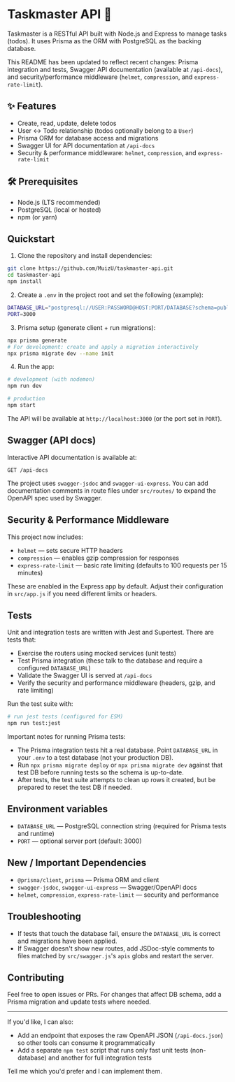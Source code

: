# Taskmaster API 🚀

Taskmaster is a RESTful API built with Node.js and Express to manage tasks (todos). It uses Prisma as the ORM with PostgreSQL as the backing database.

This README has been updated to reflect recent changes: Prisma integration and tests, Swagger API documentation (available at `/api-docs`), and security/performance middleware (`helmet`, `compression`, and `express-rate-limit`).

## ✨ Features

- Create, read, update, delete todos
- User <-> Todo relationship (todos optionally belong to a `User`)
- Prisma ORM for database access and migrations
- Swagger UI for API documentation at `/api-docs`
- Security & performance middleware: `helmet`, `compression`, and `express-rate-limit`

## 🛠 Prerequisites

- Node.js (LTS recommended)
- PostgreSQL (local or hosted)
- npm (or yarn)

## Quickstart

1. Clone the repository and install dependencies:

```bash
git clone https://github.com/MuizU/taskmaster-api.git
cd taskmaster-api
npm install
```

2. Create a `.env` in the project root and set the following (example):

```bash
DATABASE_URL="postgresql://USER:PASSWORD@HOST:PORT/DATABASE?schema=public"
PORT=3000
```

3. Prisma setup (generate client + run migrations):

```bash
npx prisma generate
# For development: create and apply a migration interactively
npx prisma migrate dev --name init
```

4. Run the app:

```bash
# development (with nodemon)
npm run dev

# production
npm start
```

The API will be available at `http://localhost:3000` (or the port set in `PORT`).

## Swagger (API docs)

Interactive API documentation is available at:

```
GET /api-docs
```

The project uses `swagger-jsdoc` and `swagger-ui-express`. You can add documentation comments in route files under `src/routes/` to expand the OpenAPI spec used by Swagger.

## Security & Performance Middleware

This project now includes:

- `helmet` — sets secure HTTP headers
- `compression` — enables gzip compression for responses
- `express-rate-limit` — basic rate limiting (defaults to 100 requests per 15 minutes)

These are enabled in the Express app by default. Adjust their configuration in `src/app.js` if you need different limits or headers.

## Tests

Unit and integration tests are written with Jest and Supertest. There are tests that:

- Exercise the routers using mocked services (unit tests)
- Test Prisma integration (these talk to the database and require a configured `DATABASE_URL`)
- Validate the Swagger UI is served at `/api-docs`
- Verify the security and performance middleware (headers, gzip, and rate limiting)

Run the test suite with:

```bash
# run jest tests (configured for ESM)
npm run test:jest
```

Important notes for running Prisma tests:

- The Prisma integration tests hit a real database. Point `DATABASE_URL` in your `.env` to a test database (not your production DB).
- Run `npx prisma migrate deploy` or `npx prisma migrate dev` against that test DB before running tests so the schema is up-to-date.
- After tests, the test suite attempts to clean up rows it created, but be prepared to reset the test DB if needed.

## Environment variables

- `DATABASE_URL` — PostgreSQL connection string (required for Prisma tests and runtime)
- `PORT` — optional server port (default: 3000)

## New / Important Dependencies

- `@prisma/client`, `prisma` — Prisma ORM and client
- `swagger-jsdoc`, `swagger-ui-express` — Swagger/OpenAPI docs
- `helmet`, `compression`, `express-rate-limit` — security and performance

## Troubleshooting

- If tests that touch the database fail, ensure the `DATABASE_URL` is correct and migrations have been applied.
- If Swagger doesn't show new routes, add JSDoc-style comments to files matched by `src/swagger.js`'s `apis` globs and restart the server.

## Contributing

Feel free to open issues or PRs. For changes that affect DB schema, add a Prisma migration and update tests where needed.

---

If you'd like, I can also:

- Add an endpoint that exposes the raw OpenAPI JSON (`/api-docs.json`) so other tools can consume it programmatically
- Add a separate `npm test` script that runs only fast unit tests (non-database) and another for full integration tests

Tell me which you'd prefer and I can implement them.
